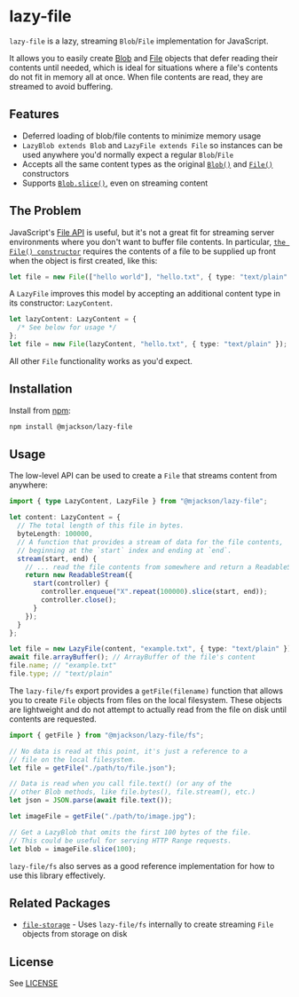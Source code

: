# lazy-file

`lazy-file` is a lazy, streaming `Blob`/`File` implementation for JavaScript.

It allows you to easily create [Blob](https://developer.mozilla.org/en-US/docs/Web/API/Blob) and [File](https://developer.mozilla.org/en-US/docs/Web/API/File) objects that defer reading their contents until needed, which is ideal for situations where a file's contents do not fit in memory all at once. When file contents are read, they are streamed to avoid buffering.

## Features

- Deferred loading of blob/file contents to minimize memory usage
- `LazyBlob extends Blob` and `LazyFile extends File` so instances can be used anywhere you'd normally expect a regular `Blob`/`File`
- Accepts all the same content types as the original [`Blob()`](https://developer.mozilla.org/en-US/docs/Web/API/Blob/Blob) and [`File()`](https://developer.mozilla.org/en-US/docs/Web/API/File/File) constructors
- Supports [`Blob.slice()`](https://developer.mozilla.org/en-US/docs/Web/API/Blob/slice), even on streaming content

## The Problem

JavaScript's [File API](https://developer.mozilla.org/en-US/docs/Web/API/File) is useful, but it's not a great fit for streaming server environments where you don't want to buffer file contents. In particular, [`the File() constructor`](https://developer.mozilla.org/en-US/docs/Web/API/File/File) requires the contents of a file to be supplied up front when the object is first created, like this:

```ts
let file = new File(["hello world"], "hello.txt", { type: "text/plain" });
```

A `LazyFile` improves this model by accepting an additional content type in its constructor: `LazyContent`.

```ts
let lazyContent: LazyContent = {
  /* See below for usage */
};
let file = new File(lazyContent, "hello.txt", { type: "text/plain" });
```

All other `File` functionality works as you'd expect.

## Installation

Install from [npm](https://www.npmjs.com/):

```sh
npm install @mjackson/lazy-file
```

## Usage

The low-level API can be used to create a `File` that streams content from anywhere:

```ts
import { type LazyContent, LazyFile } from "@mjackson/lazy-file";

let content: LazyContent = {
  // The total length of this file in bytes.
  byteLength: 100000,
  // A function that provides a stream of data for the file contents,
  // beginning at the `start` index and ending at `end`.
  stream(start, end) {
    // ... read the file contents from somewhere and return a ReadableStream
    return new ReadableStream({
      start(controller) {
        controller.enqueue("X".repeat(100000).slice(start, end));
        controller.close();
      }
    });
  }
};

let file = new LazyFile(content, "example.txt", { type: "text/plain" });
await file.arrayBuffer(); // ArrayBuffer of the file's content
file.name; // "example.txt"
file.type; // "text/plain"
```

The `lazy-file/fs` export provides a `getFile(filename)` function that allows you to create `File` objects from files on the local filesystem. These objects are lightweight and do not attempt to actually read from the file on disk until contents are requested.

```ts
import { getFile } from "@mjackson/lazy-file/fs";

// No data is read at this point, it's just a reference to a
// file on the local filesystem.
let file = getFile("./path/to/file.json");

// Data is read when you call file.text() (or any of the
// other Blob methods, like file.bytes(), file.stream(), etc.)
let json = JSON.parse(await file.text());

let imageFile = getFile("./path/to/image.jpg");

// Get a LazyBlob that omits the first 100 bytes of the file.
// This could be useful for serving HTTP Range requests.
let blob = imageFile.slice(100);
```

`lazy-file/fs` also serves as a good reference implementation for how to use this library effectively.

## Related Packages

- [`file-storage`](https://github.com/mjackson/file-storage) - Uses `lazy-file/fs` internally to create streaming `File` objects from storage on disk

## License

See [LICENSE](https://github.com/mjackson/lazy-file/blob/main/LICENSE)

